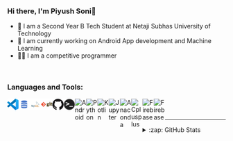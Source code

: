 ### Hi there, I'm Piyush Soni👋 

- 🏫 I am a Second Year B Tech Student at Netaji Subhas University of Technology
- 📗 I am currently working on Android App development and Machine Learning
- 🧑‍💻 I am a competitive programmer


<br />

### Languages and Tools:

<img align="left" alt="Visual Studio Code" width="26px" src="https://raw.githubusercontent.com/github/explore/80688e429a7d4ef2fca1e82350fe8e3517d3494d/topics/visual-studio-code/visual-studio-code.png" />
<img align="left" alt="SQL" width="26px" src="https://raw.githubusercontent.com/github/explore/80688e429a7d4ef2fca1e82350fe8e3517d3494d/topics/sql/sql.png" />
<img align="left" alt="MySQL" width="26px" src="https://raw.githubusercontent.com/github/explore/80688e429a7d4ef2fca1e82350fe8e3517d3494d/topics/mysql/mysql.png" />
<img align="left" alt="Git" width="26px" src="https://raw.githubusercontent.com/github/explore/80688e429a7d4ef2fca1e82350fe8e3517d3494d/topics/git/git.png" />
<img align="left" alt="GitHub" width="26px" src="https://raw.githubusercontent.com/github/explore/78df643247d429f6cc873026c0622819ad797942/topics/github/github.png" />
<img align="left" alt="Terminal" width="26px" src="https://raw.githubusercontent.com/github/explore/80688e429a7d4ef2fca1e82350fe8e3517d3494d/topics/terminal/terminal.png" />
<img align="left" alt="Android" width="26px" src="https://upload.wikimedia.org/wikipedia/commons/thumb/3/31/Android_robot_head.svg/1200px-Android_robot_head.svg.png"/>
<img align="left" alt="Python" width="26px" src="https://upload.wikimedia.org/wikipedia/commons/thumb/c/c3/Python-logo-notext.svg/1200px-Python-logo-notext.svg.png"/>
<img align="left" alt="Kotlin" width="26px" src="https://cms-assets.tutsplus.com/uploads/users/1499/posts/29328/preview_image/kotlin.jpg"/>
<img align="left" alt="Jupyter" width="26px" src="https://upload.wikimedia.org/wikipedia/commons/thumb/3/38/Jupyter_logo.svg/1200px-Jupyter_logo.svg.png"/>
<img align="left" alt="Anaconda" width="26px" src="https://upload.wikimedia.org/wikipedia/en/c/cd/Anaconda_Logo.png"/>
<img align="left" alt="Cplusplus" width="26px" src="https://upload.wikimedia.org/wikipedia/commons/thumb/1/18/ISO_C%2B%2B_Logo.svg/640px-ISO_C%2B%2B_Logo.svg.png"/>
<img align="left" alt="Firebase" width="26px" src="https://www.gstatic.com/devrel-devsite/prod/vf0a37f79faad17a4ba7ad32be120d7095e49b17f56e183e15bf9d3819216d0c9/firebase/images/touchicon-180.png"/>
<img align="left" alt="Firebase" width="26px" src="https://www.google.com/imgres?imgurl=https%3A%2F%2Fupload.wikimedia.org%2Fwikipedia%2Fcommons%2Fthumb%2F2%2F2d%2FTensorflow_logo.svg%2F1200px-Tensorflow_logo.svg.png&imgrefurl=https%3A%2F%2Fcommons.wikimedia.org%2Fwiki%2FFile%3ATensorflow_logo.svg&tbnid=Z5TH1BmtgAI47M&vet=12ahUKEwjgsaq99M_4AhWULrcAHR9_BgkQMygAegUIARC1AQ..i&docid=nSG5ArzIFHqNkM&w=1200&h=1283&q=tensorflow%20symbol%20svg&ved=2ahUKEwjgsaq99M_4AhWULrcAHR9_BgkQMygAegUIARC1AQ"/>
<br />
<br />

---

<details>
  <summary>:zap: GitHub Stats</summary>

  <img align="left" alt="Piyush's GitHub Stats" src="https://github-readme-stats.vercel.app/api?username=piyush42soni&&show_icons=true&title_color=39ff14&icon_color=39ff14&text_color=daf7dc&bg_color=151515" />

</details>
